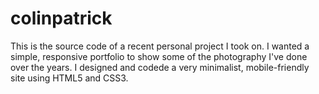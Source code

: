 # colinpatrick

This is the source code of a recent personal project I took on. I wanted a simple, responsive portfolio to show
some of the photography I've done over the years. I designed and codede a very minimalist, mobile-friendly site using
HTML5 and CSS3.
